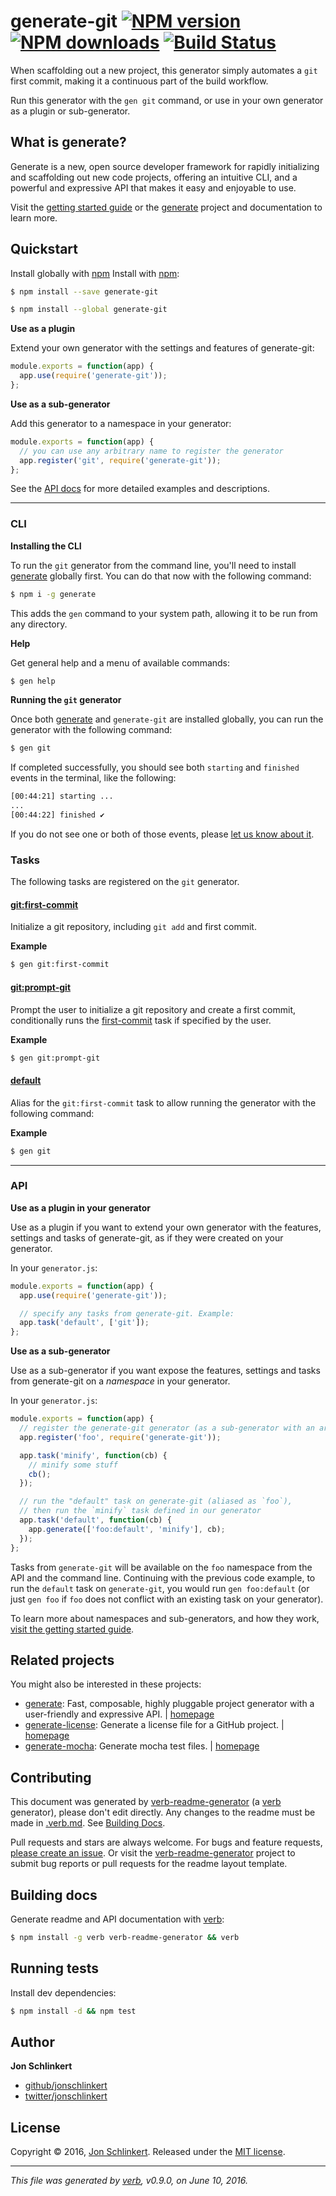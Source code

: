 # generate-git [![NPM version](https://img.shields.io/npm/v/generate-git.svg?style=flat)](https://www.npmjs.com/package/generate-git) [![NPM downloads](https://img.shields.io/npm/dm/generate-git.svg?style=flat)](https://npmjs.org/package/generate-git) [![Build Status](https://img.shields.io/travis/generate/generate-git.svg?style=flat)](https://travis-ci.org/generate/generate-git)

When scaffolding out a new project, this generator simply automates a `git` first commit, making it a continuous part of the build workflow.

Run this generator with the `gen git` command, or use in your own generator as a plugin or sub-generator.

## What is generate?

Generate is a new, open source developer framework for rapidly initializing and scaffolding out new code projects, offering an intuitive CLI, and a powerful and expressive API that makes it easy and enjoyable to use.

Visit the [getting started guide](https://github.com/generate/getting-started) or the [generate](https://github.com/generate/generate) project and documentation to learn more.

## Quickstart

Install globally with [npm](https://www.npmjs.com/)
Install with [npm](https://www.npmjs.com/):

```sh
$ npm install --save generate-git
```

```sh
$ npm install --global generate-git
```

**Use as a plugin**

Extend your own generator with the settings and features of generate-git:

```js
module.exports = function(app) {
  app.use(require('generate-git'));
};
```

**Use as a sub-generator**

Add this generator to a namespace in your generator:

```js
module.exports = function(app) {
  // you can use any arbitrary name to register the generator
  app.register('git', require('generate-git'));
};
```

See the [API docs](#api) for more detailed examples and descriptions.

***

### CLI

**Installing the CLI**

To run the `git` generator from the command line, you'll need to install [generate](https://github.com/generate/generate) globally first. You can do that now with the following command:

```sh
$ npm i -g generate
```

This adds the `gen` command to your system path, allowing it to be run from any directory.

**Help**

Get general help and a menu of available commands:

```sh
$ gen help
```

**Running the `git` generator**

Once both [generate](https://github.com/generate/generate) and `generate-git` are installed globally, you can run the generator with the following command:

```sh
$ gen git
```

If completed successfully, you should see both `starting` and `finished` events in the terminal, like the following:

```sh
[00:44:21] starting ...
...
[00:44:22] finished ✔
```

If you do not see one or both of those events, please [let us know about it](../../issues).

### Tasks

The following tasks are registered on the `git` generator.

#### [git:first-commit](generator.js#L26)

Initialize a git repository, including `git add` and first commit.

**Example**

```sh
$ gen git:first-commit
```

#### [git:prompt-git](generator.js#L53)

Prompt the user to initialize a git repository and create a first commit, conditionally runs the [first-commit](#first-commit) task if specified by the user.

**Example**

```sh
$ gen git:prompt-git
```

#### [default](generator.js#L67)

Alias for the `git:first-commit` task to allow running the generator with the following command:

**Example**

```sh
$ gen git
```

***

### API

**Use as a plugin in your generator**

Use as a plugin if you want to extend your own generator with the features, settings and tasks of generate-git, as if they were created on your generator.

In your `generator.js`:

```js
module.exports = function(app) {
  app.use(require('generate-git'));

  // specify any tasks from generate-git. Example:
  app.task('default', ['git']);
};
```

**Use as a sub-generator**

Use as a sub-generator if you want expose the features, settings and tasks from generate-git on a _namespace_ in your generator.

In your `generator.js`:

```js
module.exports = function(app) {
  // register the generate-git generator (as a sub-generator with an arbitrary name)
  app.register('foo', require('generate-git'));

  app.task('minify', function(cb) {
    // minify some stuff
    cb();
  });

  // run the "default" task on generate-git (aliased as `foo`), 
  // then run the `minify` task defined in our generator
  app.task('default', function(cb) {
    app.generate(['foo:default', 'minify'], cb);
  });
};
```

Tasks from `generate-git` will be available on the `foo` namespace from the API and the command line. Continuing with the previous code example, to run the `default` task on `generate-git`, you would run `gen foo:default` (or just `gen foo` if `foo` does not conflict with an existing task on your generator).

To learn more about namespaces and sub-generators, and how they work, [visit the getting started guide](https://github.com/generate/getting-started).

## Related projects

You might also be interested in these projects:

* [generate](https://www.npmjs.com/package/generate): Fast, composable, highly pluggable project generator with a user-friendly and expressive API. | [homepage](https://github.com/generate/generate "Fast, composable, highly pluggable project generator with a user-friendly and expressive API.")
* [generate-license](https://www.npmjs.com/package/generate-license): Generate a license file for a GitHub project. | [homepage](https://github.com/generate/generate-license "Generate a license file for a GitHub project.")
* [generate-mocha](https://www.npmjs.com/package/generate-mocha): Generate mocha test files. | [homepage](https://github.com/generate/generate-mocha "Generate mocha test files.")

## Contributing

This document was generated by [verb-readme-generator](https://github.com/verbose/verb-readme-generator) (a [verb](https://github.com/verbose/verb) generator), please don't edit directly. Any changes to the readme must be made in [.verb.md](.verb.md). See [Building Docs](#building-docs).

Pull requests and stars are always welcome. For bugs and feature requests, [please create an issue](../../issues/new). Or visit the [verb-readme-generator](https://github.com/verbose/verb-readme-generator) project to submit bug reports or pull requests for the readme layout template.

## Building docs

Generate readme and API documentation with [verb](https://github.com/verbose/verb):

```sh
$ npm install -g verb verb-readme-generator && verb
```

## Running tests

Install dev dependencies:

```sh
$ npm install -d && npm test
```

## Author

**Jon Schlinkert**

* [github/jonschlinkert](https://github.com/jonschlinkert)
* [twitter/jonschlinkert](http://twitter.com/jonschlinkert)

## License

Copyright © 2016, [Jon Schlinkert](https://github.com/jonschlinkert).
Released under the [MIT license](https://github.com/generate/generate-git/blob/master/LICENSE).

***

_This file was generated by [verb](https://github.com/verbose/verb), v0.9.0, on June 10, 2016._